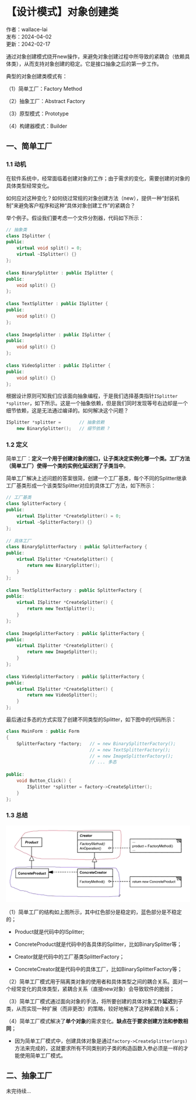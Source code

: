 # 【设计模式】对象创建类

作者：wallace-lai <br>
发布：2024-04-02 <br>
更新：2042-02-17 <br>

通过对象创建模式绕开new操作，来避免对象创建过程中所导致的紧耦合（依赖具体类），从而支持对象创建的稳定。它是接口抽象之后的第一步工作。

典型的对象创建类模式有：

（1）简单工厂：Factory Method

（2）抽象工厂：Abstract Factory

（3）原型模式：Prototype

（4）构建器模式：Builder


## 一、简单工厂
### 1.1 动机

在软件系统中，经常面临着创建对象的工作；由于需求的变化，需要创建的对象的具体类型经常变化。

如何应对这种变化？如何绕过常规的对象创建方法（new），提供一种“封装机制”来避免客户程序和这种“具体对象创建工作”的紧耦合？

举个例子。假设我们要考虑一个文件分割器，代码如下所示：

```cpp
// 抽象类
class ISplitter {
public:
    virtual void split() = 0;
    virtual ~ISplitter() {}
};

class BinarySplitter : public ISplitter {
public:
    void split() {}
};

class TextSplitter : public ISplitter {
public:
    void split() {}
};

class ImageSplitter : public ISplitter {
public:
    void split() {}
};

class VideoSplitter : public ISplitter {
public:
    void split() {}
};
```

根据设计原则可知我们应该面向抽象编程，于是我们选择基类指针`ISplitter *splitter`，如下所示。这是一个抽象依赖，但是我们同时发现等号右边却是一个细节依赖，这是无法通过编译的。如何解决这个问题？

```cpp
ISplitter *splitter =       // 抽象依赖
    new BinarySplitter();   // 细节依赖 ?
```

### 1.2 定义

简单工厂：**定义一个用于创建对象的接口，让子类决定实例化哪一个类。工厂方法（简单工厂）使得一个类的实例化延迟到了子类当中**。

简单工厂解决上述问题的答案很简，创建一个工厂基类，每个不同的Splitter继承工厂基类形成一个该类型Splitter对应的具体工厂方法，如下所示：

```cpp
// 工厂基类
class SplitterFactory {
public:
    virtual ISplitter *CreateSplitter() = 0;
    virtual ~SplitterFactory() {}
};

// 具体工厂
class BinarySplitterFactory : public SplitterFactory {
public:
    virtual ISplitter *CreateSplitter() {
        return new BinarySplitter();
    }
};

class TextSplitterFactory : public SplitterFactory {
public:
    virtual ISplitter *CreateSplitter() {
        return new TextSplitter();
    }
};

class ImageSplitterFactory : public SplitterFactory {
public:
    virtual ISplitter *CreateSplitter() {
        return new ImageSplitter();
    }
};

class VideoSplitterFactory : public SplitterFactory {
public:
    virtual ISplitter *CreateSplitter() {
        return new VideoSplitter();
    }
};
```

最后通过多态的方式实现了创建不同类型的Splitter，如下图中的代码所示：

```cpp
class MainForm : public Form
{
    SplitterFactory *factory;   // = new BinarySplitterFactory();
                                // = new TextSplitterFactory();
                                // = new ImageSplitterFactory();
                                // ... 多态

public:
    void Button_Click() {
        ISplitter *splitter = factory->CreateSplitter();
    }
};
```

### 1.3 总结

![简单工厂结构](../media/images/SoftwareDesign/design-pattern7.png)

（1）简单工厂的结构如上图所示，其中红色部分是稳定的，蓝色部分是不稳定的；

- Product就是代码中的ISplitter;

- ConcreteProduct就是代码中的各具体的Splitter，比如BinarySplitter等；

- Creator就是代码中的工厂基类SplitterFactory；

- ConcreteCreator就是代码中的具体工厂，比如BinarySplitterFactory等；

（2）简单工厂模式用于隔离类对象的使用者和具体类型之间的耦合关系。面对一个经常变化的具体类型，紧耦合关系（直接new对象）会导致软件的脆弱；

（3）简单工厂模式通过面向对象的手法，将所要创建的具体对象工作**延迟**到子类，从而实现一种扩展（而非更改）的策略，较好地解决了这种紧耦合关系；

（4）简单工厂模式解决了**单个对象**的需求变化。**缺点在于要求创建方法和参数相同**；

- 因为简单工厂模式中，创建具体对象是通过`factory->CreateSplitter(args)`方法来完成的，这就要求所有不同类别的子类的构造函数入参必须是一样的才能使用简单工厂模式。


## 二、抽象工厂



未完待续...